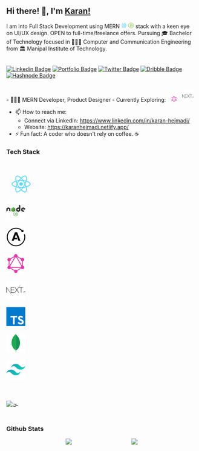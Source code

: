 ## Hi there! 👋, I'm [Karan!](https://github.com/karan316/)


<div>
I am into Full Stack Development using MERN <span><img style="width: 15px; height: 15px;" src="./svg/react-2.svg"> </span> <span><img style="width: 15px; height: 15px;" src="./svg/nodejs-icon.svg"> </span> stack with a keen eye on UI/UX design. OPEN to full-time/freelance offers. 
Pursuing 🎓 Bachelor of Technology focused in 👨🏻‍💻 Computer and Communication Engineering from 🏛 Manipal Institute of Technology.</div>

<br/>


[![Linkedin Badge](https://img.shields.io/badge/LinkedIn-0077B5?style=for-the-badge&logo=linkedin&logoColor=white)](https://www.linkedin.com/in/karan-hejmadi/)
[![Portfolio Badge](https://img.shields.io/badge/Website-3b5998?color=green&style=for-the-badge&logo=google-chrome&logoColor=white)](https://karanhejmadi.netlify.app/)
[![Twitter Badge](https://img.shields.io/badge/Twitter-1DA1F2?style=for-the-badge&logo=twitter&logoColor=white)](https://twitter.com/KaranHejmadi)
[![Dribble Badge](https://img.shields.io/badge/Dribbble-EA4C89?style=for-the-badge&logo=dribbble&logoColor=white)](https://dribbble.com/karan316)
[![Hashnode Badge](https://img.shields.io/badge/Hashnode-2962FF?style=for-the-badge&logo=hashnode&logoColor=white)](https://karanhejmadi.hashnode.dev/)

	
	

<br />
-   👨🏻‍💻 MERN Developer, Product Designer
-   Currently Exploring:<span> <img style="width: 15px; margin-left: 10px;" src="./svg/graphql.svg" ></span> <span> <img style="margin-left: 10px;" src="./svg/nextjs.svg" ></span>

-   📫 How to reach me:
    -   Connect via LinkedIn: https://www.linkedin.com/in/karan-hejmadi/
    -   Website: https://karanhejmadi.netlify.app/
-   ⚡ Fun fact: A coder who doesn't rely on coffee. ☕

### Tech Stack

<br />

<div style="margin-bottom: 20px;">
<code>
  <span ><img style="height: 50px; width: 50px;" src="./svg/react-large.svg"></span>
</code>
<code>
<span ><img style="height: 50px; width: 50px;" src="./svg/nodejs-1.svg"></span>
</code>
<code>
<span ><img style="height: 50px; width: 50px;" src="./svg/apollo-graphql-compact.svg"></span>
</code>
<code>
<span ><img style="height: 50px; width: 50px;" src="./svg/graphql-large.svg"></span>
</code>
<code>
<span ><img style="height: 50px; width: 50px;" src="./svg/nextjs-large.svg"></span>
</code>
<code>
<span ><img style="height: 50px; width: 50px;" src="./svg/typescript.svg"></span>
</code>
<code>
<span ><img style="height: 50px; width: 50px;" src="./svg/mongodb.svg"></span>
</code>
<code>
<span ><img style="height: 50px; width: 50px;" src="./svg/tailwindcss.svg"></span>
</code>
</div>

<br />

<br/>
<div><img src='https://komarev.com/ghpvc/?username=karan316&style=for-the-badge&label=PROFILE+VIEWS&color=2640ff' alt='🌫' /></div>
<br/>

### Github Stats

<div style="display: flex; flex-direction: row; justify-content: space-evenly;">
    <img height="180em" src="https://github-readme-stats.vercel.app/api?username=karan316&show_icons=true&hide_border=true" />
    <img height="180em" src="https://github-readme-stats.vercel.app/api/top-langs/?username=karan316&exclude_repo=foodviraam-task&show_icons=true&hide_border=true&layout=compact&langs_count=6"/>
</div>
